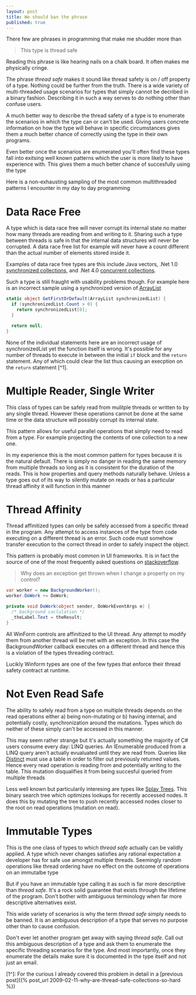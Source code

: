 ```yaml
---
layout: post
title: We should ban the phrase
published: true
---
```


There few are phrases in programming that make me shudder more than 

> This type is thread safe

Reading this phrase is like hearing nails on a chalk board.  It often makes me physically cringe. 

The phrase *thread safe* makes it sound like thread safety is on / off property of a type.  Nothing could be further from the truth.  There is a wide variety of multi-threaded usage scenarios for types that simply cannot be decribed in a binary fashion.  Describing it in such a way serves to do nothing other than confuse users.  

A much better way to describe the thread safety of a type is to enumerate the scenarios in which the type can or can't be used.  Giving users concrete information on how the type will behave in specific circumstances gives them a much better chance of correctly using the type in their own programs.  

Even better once the scenarios are enumerated you'll often find these types fall into exitsing well known patterns which the user is more likely to have experience with.  This gives them a much better chance of succesfully using the type    

Here is a non-exhausting sampling of the most common multithreaded patterns I  encounter in my day to day programming

Data Race Free
===
A type which is data race free will never corrupt its internal state no matter how many threads are reading from and writing to it.  Sharing such a type between threads is safe in that the internal data structures will never be corrupted.  A data race free list for example will never have a count different than the actual number of elements stored inside it. 

Examples of data race free types are this include Java vectors, .Net 1.0 [synchronized collections](http://msdn.microsoft.com/en-us/library/3azh197k(v=vs.110).aspx), and .Net 4.0 [concurrent collections](http://msdn.microsoft.com/en-us/library/dd381779(v=vs.110).aspx).  

Such a type is still fraught with usability problems though.  For example here is an incorrect sample using a synchronized version of [ArrayList](http://msdn.microsoft.com/en-us/library/vstudio/system.collections.arraylist)

```csharp
static object GetFirstOrDefault(ArrayList synchronizedList) { 
  if (synchronizedList.Count > 0) {
    return synchronizedList[0];
  }

  return null;
}
```

None of the individual statements here are an incorrect usage of synchronizedList yet the function itself is wrong.  It's possible for any number of threads to execute in between the initial `if` block and the `return` statement.  Any of which could clear the list thus causing an execption on the `return` statement [^1]. 

Multiple Reader, Single Writer
===
This class of types can be safely read from mulitple threads or written to by any single thread.  However these operations cannot be done at the same time or the data structure will possibly corrupt its internal state.  

This pattern allows for useful parallel operations that simply need to read from a type.  For example projecting the contents of one collection to a new one.  

In my experience this is the most common pattern for types because it is the natural default.  There is simply no danger in reading the same memory from multiple threads so long as it is consistent for the duration of the reads.  This is how properties and query methods naturally behave.  Unless a type goes out of its way to silently mutate on reads or has a particular thread affinity it will function in this manner 

Thread Affinity
===
Thread affinitized types can only be safely accessed from a specific thread in the program.  Any attempt to access instances of the type from code executing on a different thread is an error.  Such code must somehow transfer execution to the correct thread in order to safely inspect the object.

This pattern is probably most common in UI frameworks.  It is in fact the source of one of the most frequently asked questions on [stackoverflow](http://stackoverflow.com).  

> Why does an exception get thrown when I change a property on my control? 

```csharp
var worker = new BackgroundWorker();
worker.DoWork += DoWork;

private void DoWork(object sender, DoWorkEventArgs e) {
  /* background caclulation */
  _theLabel.Text = theResult;
}
```

All WinForm controls are affinitized to the UI thread.  Any attempt to modify them from another thread will be met with an exception.  In this case the BackgroundWorker callback executes on a different thread and hence this is a violation of the types threading contract.  

Lucikly Winform types are one of the few types that enforce their thread safety contract at runtime. 

Not Even Read Safe 
===
The ability to safely read from a type on multiple threads depends on the read operations either a) being non-mutating or b) having internal, and potentially costly, synchronization around the mutations.  Types which do neither of these simply can't be accessed in this manner.  

This may seem rather strange but it's actually something the majority of C# users consume every day: LINQ queries.  An IEnumerable<T> produced from a LINQ query aren't actually evualuated until they are read from.  Queries like [Distinct](http://msdn.microsoft.com/en-us/library/vstudio/bb348436(v=vs.100).aspx) must use a table in order to filter out previously returned values.  Hence every read operation is reading from and potentially writing to the table.  This mutation disqualifies it from being succesful queried from multiple threads 

Less well known but particularily interesing are types like [Splay Trees](http://en.wikipedia.org/wiki/Splay_tree).  This binary search tree which optimizes lookups for recently accessed nodes.  It does this by mutating the tree to push recently accessed nodes closer to the root on read operations (mutation on read).  

Immutable Types
===
This is the one class of types to which *thread safe* actually can be validly applied.  A type which never changes satisfies any rational expectation a developer has for safe use amongst multiple threads.  Seemingly random operations like thread ordering have no effect on the outcome of operations on an immutalbe type

But if you have an immutable type calling it as such is far more descriptive than *thread safe*.  It's a rock solid guarantee that exists through the lifetime of the program.  Don't bother with ambiguous terminology when far more descriptive alternatives exist. 

This wide variety of scenarios is why the term *thread safe* simply needs to be banned.  It is an ambiguous description of a type that serves no purpose other than to cause confusion.    

Don't ever let another program get away with saying *thread safe*.  Call out this ambiguous description of a type and ask them to enumerate the specific threading scenarios for the type.  And most importantly, once they enumerate the details make sure it is documented in the type itself and not just an email.

[1^]: For the curious I already covered this problem in detail in a [previous post]({% post_url 2009-02-11-why-are-thread-safe-collections-so-hard %}) 
